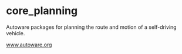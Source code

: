 # core_planning
Autoware packages for planning the route and motion of a self-driving vehicle.

www.autoware.org
